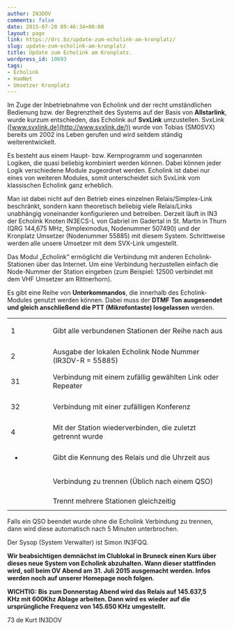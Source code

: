 ```yaml
---
author: IN3DOV
comments: false
date: 2015-07-28 09:46:34+00:00
layout: page
link: https://drc.bz/update-zum-echolink-am-kronplatz/
slug: update-zum-echolink-am-kronplatz
title: Update zum Echolink am Kronplatz.
wordpress_id: 10693
tags:
- Echolink
- HamNet
- Umsetzer Kronplatz
---
```


Im Zuge der Inbetriebnahme von Echolink und der recht umständlichen Bedienung bzw. der Begrenztheit des Systems auf der Basis von **Allstarlink**, wurde kurzum entschieden, das Echolink auf **SvxLink** umzustellen. SvxLink ([www.svxlink.de](http://www.svxlink.de/)) wurde von Tobias (SM0SVX) bereits um 2002 ins Leben gerufen und wird seitdem ständig weiterentwickelt.

Es besteht aus einem Haupt- bzw. Kernprogramm und sogenannten Logiken, die quasi beliebig kombiniert werden können. Dabei können jeder Logik verschiedene Module zugeordnet werden. Echolink ist dabei nur eines von weiteren Modules, somit unterscheidet sich SvxLink vom klassischen Echolink ganz erheblich.

Man ist dabei nicht auf den Betrieb eines einzelnen Relais/Simplex-Link beschränkt, sondern kann theoretisch beliebig viele Relais/Links unabhängig voneinander konfigurieren und betreiben. Derzeit läuft in IN3 der Echolink Knoten IN3ECS-L von Gabriel im Gadertal in St. Martin in Thurn (QRG 144,675 MHz, Simplexmodus, Nodenummer 507490) und der Kronplatz Umsetzer (Nodenummer 55885) mit diesem System. Schrittweise werden alle unsere Umsetzer mit dem SVX-Link umgestellt.

Das Modul „Echolink“ ermöglicht die Verbindung mit anderen Echolink-Stationen über das Internet. Um eine Verbindung herzustellen einfach die Node-Nummer der Station eingeben (zum Beispiel: 12500 verbindet mit dem VHF Umsetzer am Rittnerhorn).

Es gibt eine Reihe von **Unterkommandos**, die innerhalb des Echolink-Modules genutzt werden können. Dabei muss der **DTMF Ton ausgesendet und gleich anschließend die PTT (Mikrofontaste) losgelassen** werden.
<table >
<tbody >
<tr >

<td width="111" >


1



</td>

<td width="541" >Gibt alle verbundenen Stationen der Reihe nach aus
</td>
</tr>
<tr >

<td width="111" >


2



</td>

<td width="541" >Ausgabe der lokalen Echolink Node Nummer (IR3DV-R = 55885)
</td>
</tr>
<tr >

<td width="111" >


31



</td>

<td width="541" >Verbindung mit einem zufällig gewählten Link oder Repeater
</td>
</tr>
<tr >

<td width="111" >


32



</td>

<td width="541" >Verbindung mit einer zufälligen Konferenz
</td>
</tr>
<tr >

<td width="111" >


4



</td>

<td width="541" >Mit der Station wiederverbinden, die zuletzt getrennt wurde
</td>
</tr>
<tr >

<td width="111" >


*



</td>

<td width="541" >Gibt die Kennung des Relais und die Uhrzeit aus
</td>
</tr>
<tr >

<td width="111" >


#



</td>

<td width="541" >Verbindung zu trennen (Üblich nach einem QSO)
</td>
</tr>
<tr >

<td width="111" >


##



</td>

<td width="541" >Trennt mehrere Stationen gleichzeitig
</td>
</tr>
</tbody>
</table>
Falls ein QSO beendet wurde ohne die Echolink Verbindung zu trennen, dann wird diese automatisch nach 5 Minuten unterbrochen.

Der Sysop (System Verwalter) ist Simon IN3FQQ.

**Wir beabsichtigen demnächst im Clublokal in Bruneck einen Kurs über dieses neue System von Echolink abzuhalten. Wann dieser stattfinden wird, soll beim OV Abend am 31. Juli 2015 ausgemacht werden. Infos werden noch auf unserer Homepage noch folgen.**

**WICHTIG: Bis zum Donnerstag Abend wird das Relais auf 145.637,5 KHz mit 600Khz Ablage arbeiten. Dann wird es wieder auf die ursprüngliche Frequenz von 145.650 KHz umgestellt.**

73 de Kurt IN3DOV


